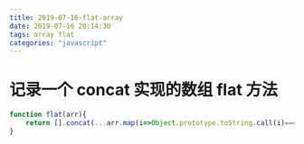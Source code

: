 ```yaml
---
title: 2019-07-16-flat-array
date: 2019-07-16 20:14:30
tags: array flat
categories: "javascript"
---
```


# 记录一个 concat 实现的数组 flat 方法

```js
function flat(arr){
    return [].concat(...arr.map(i=>Object.prototype.toString.call(i)==='[object Array]'?flat(i):i))
}
```
